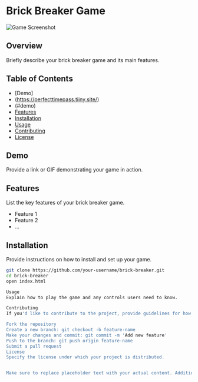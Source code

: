 # Brick Breaker Game

![Game Screenshot](screenshot.png)

## Overview

Briefly describe your brick breaker game and its main features.

## Table of Contents

- [Demo]
- (https://perfecttimepass.tiiny.site/)
- (#demo)
- [Features](#features)
- [Installation](#installation)
- [Usage](#usage)
- [Contributing](#contributing)
- [License](#license)

## Demo

Provide a link or GIF demonstrating your game in action.

## Features

List the key features of your brick breaker game.

- Feature 1
- Feature 2
- ...

## Installation

Provide instructions on how to install and set up your game.

```bash
git clone https://github.com/your-username/brick-breaker.git
cd brick-breaker
open index.html

Usage
Explain how to play the game and any controls users need to know.

Contributing
If you'd like to contribute to the project, provide guidelines for how others can do so.

Fork the repository
Create a new branch: git checkout -b feature-name
Make your changes and commit: git commit -m 'Add new feature'
Push to the branch: git push origin feature-name
Submit a pull request
License
Specify the license under which your project is distributed.


Make sure to replace placeholder text with your actual content. Additionally, include a screenshot or GIF of your game in the README to give users a visual preview. If there are specific dependencies or requirements, be sure to mention them in the installation section. Lastly, consider adding a license file (e.g., LICENSE) to specify how others can use or contribute to your project.
